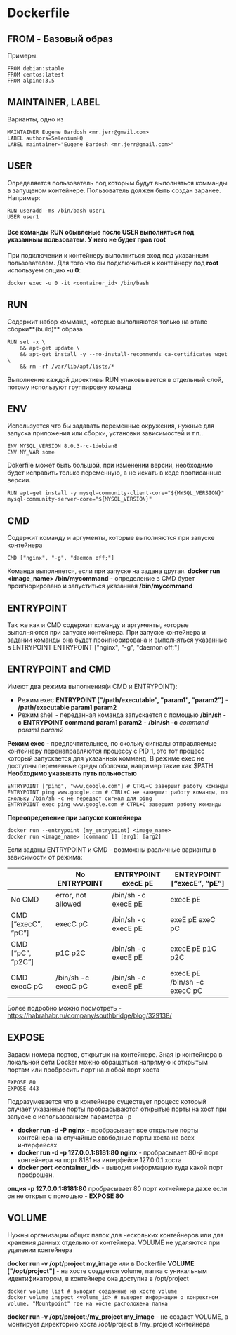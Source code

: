 # Dockerfile

## FROM - Базовый образ
Примеры:
```
FROM debian:stable
FROM centos:latest 
FROM alpine:3.5
```

## MAINTAINER, LABEL
Варианты, одно из
```
MAINTAINER Eugene Bardosh <mr.jerr@gmail.com>
LABEL authors=SeleniumHQ
LABEL maintainer="Eugene Bardosh <mr.jerr@gmail.com>"
```

## USER
Определяется пользователь под которым будут выполняться комманды в запущеном контейнере. Пользователь должен быть создан заранее.
Например:
```
RUN useradd -ms /bin/bash user1
USER user1
```
#### Все команды RUN обывленые после USER выполняться под указанным пользоватем. У него не будет прав root
При подключении к контейнеру выполниться вход под указанным пользователем.
Для того что бы подключиться к контейнеру под **root** используем опцию **-u 0**:
```
docker exec -u 0 -it <container_id> /bin/bash
```
## RUN
Содержит набор комманд, которые выполняются только на этапе сборки**(build)** образа
```
RUN set -x \
	&& apt-get update \
	&& apt-get install -y --no-install-recommends ca-certificates wget \
	&& rm -rf /var/lib/apt/lists/* 
```
Выполнение каждой директивы RUN упаковывается в отдельный слой, потому используют группировку команд

## ENV
Используется что бы задавать переменные окружения, нужные для запуска приложения или сборки, установки зависимостей и т.п..
```
ENV MYSQL_VERSION 8.0.3-rc-1debian8
ENV MY_VAR some
```
Dokerfile может быть большой, при изменении версии, необходимо будет исправить только переменную, а не искать в коде прописанные версии.

```
RUN apt-get install -y mysql-community-client-core="${MYSQL_VERSION}" mysql-community-server-core="${MYSQL_VERSION}"
```

## CMD
Содержит команду и аргументы, которые выполняются при запуске контейнера
```
CMD ["nginx", "-g", "daemon off;"] 
```
Команда выполняется, если при запуске на задана другая.
**docker run <image_name> /bin/mycommand** - определение в CMD будет проигнорировано и запуститься указанная **/bin/mycommand**

## ENTRYPOINT
Так же как и CMD содержит команду и аргументы, которые выполняются при запуске контейнера.
При запуске контейнера и задании команды она будет проигнорирована и выполняться указанные в ENTRYPOINT
ENTRYPOINT ["nginx", "-g", "daemon off;"]

## ENTRYPOINT and CMD
Имеют два режима выполнения(и CMD и ENTRYPOINT):
 * Режим exec
**ENTRYPOINT ["/path/executable", "param1", "param2"]** - **/path/executable param1 param2**
 * Режим shell - переданная команда запускается с помощью **/bin/sh -c**
**ENTRYPOINT command param1 param2** - **/bin/sh -c** _command param1 param2_

**Режим exec** - предпочтительнее, по скольку сигналы отправляемые контейнеру перенаправляются процессу с PID 1, это тот процесс который запускается для указанных комманд.
В режиме exec не доступны переменные среды оболочки, например такие как $PATH
**Необходимо указывать путь польностью**
```
ENTRYPOINT ["ping", "www.google.com"] # CTRL+C завершит работу команды
ENTRYPOINT ping www.google.com # CTRL+C не завершит работу команды, по скольку /bin/sh -c не передаст сигнал для ping
ENTRYPOINT exec ping www.google.com # CTRL+C завершит работу команды
```
**Переопределение при запуске контейнера**
```
docker run --entrypoint [my_entrypoint] <image_name>
docker run <image_name> [command 1] [arg1] [arg2] 
```
Если заданы ENTRYPOINT и CMD - возможны различные варианты в зависимости от режима:

| 	|No ENTRYPOINT|	ENTRYPOINT execE pE	| ENTRYPOINT [“execE”, “pE”] |
| - | -|--| ---- |
|No CMD|	error, not allowed |	/bin/sh -c execE pE	| execE pE |
|CMD [“execC”, “pC”]|	execC pC|	/bin/sh -c execE pE|	exeE pE exeC pC
|CMD [“pC”, “p2C”]|	p1C p2C|	/bin/sh -c execE pE|	execE pE p1C p2C
|CMD execC pC|	/bin/sh -c execC pC|/bin/sh -c execE pE|	execE pE /bin/sh -c execC pC

Более подробно можно посмотреть - https://habrahabr.ru/company/southbridge/blog/329138/

## EXPOSE

Задаем номера портов, открытых на контейнере. Зная ip контейнера в локальной сети Docker можно обращаться напрямую к открытым портам или пробросить порт на любой порт хоста
```
EXPOSE 80
EXPOSE 443
```
Подразумевается что в контейнере существует процесс который случает указанные порты
пробрасываются открытые порты на хост при запуске с использованием параметра -p

 * **docker run -d -P nginx** - пробрасывает все открытые порты контейнера на случайные свободные порты хоста на всех интерфейсах
 * **docker run -d -p 127.0.0.1:8181:80 nginx** - пробрасывает 80-й порт контейнера на порт 8181 на интерфейсе 127.0.0.1 хоста
 * **docker port <container_id>** - выводит информацию куда какой порт проброшен.

**опция -p 127.0.0.1:8181:80** пробрасывает 80 порт котнейнера даже если он не открыт с помощью -  **EXPOSE 80**

## VOLUME
Нужны организации общих папок для нескольких контейнеров или для хранения данных отдельно от контейнера. VOLUME не удаляются при удалении контейнера

**docker run -v /opt/project my_image** или  в Dockerfile **VOLUME ["/opt/project"]** - на хосте создается volume, папка с уникальным идентификатором, в контейнере она доступна в /opt/project 
```
docker volume list # выводит созданные на хосте volume
docker volume inspect <volume_id> # выведет информацию о конректном volume. "Mountpoint" где на хосте расположена папка
```
**docker run -v /opt/project:/my_project my_image** - не создает VOLUME, а монтирует директорию хоста /opt/project в /my_project контейнера
